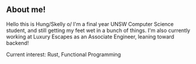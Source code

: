 About me!
----------

Hello this is Hung/Skelly o/
I'm a final year UNSW Computer Science student, and still getting my feet wet in a bunch of things.
I'm also currently working at Luxury Escapes as an Associate Engineer, leaning toward backend!

Current interest: Rust, Functional Programming

<!---
SkellyBG/SkellyBG is a ✨ special ✨ repository because its `README.md` (this file) appears on your GitHub profile.
You can click the Preview link to take a look at your changes.
--->
